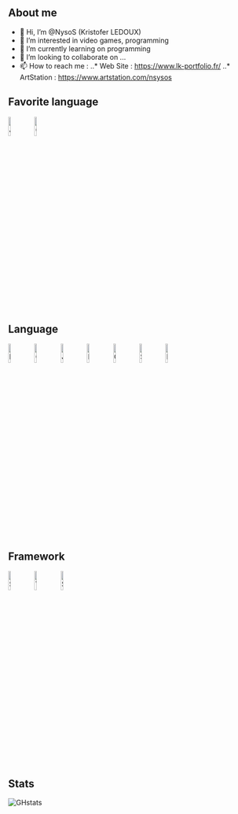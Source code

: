 About me
-----
* 👋 Hi, I’m @NysoS (Kristofer LEDOUX)
* 👀 I’m interested in video games, programming
* 🌱 I’m currently learning on programming
* 💞️ I’m looking to collaborate on ...
* 📫 How to reach me :
 ..* Web Site : https://www.lk-portfolio.fr/
 ..* ArtStation : https://www.artstation.com/nsysos

Favorite language
-----
<img align="left" alt="Java" width="10%" src="https://cdn.jsdelivr.net/gh/devicons/devicon/icons/java/java-original.svg" />
<img alt="C#" width="10%" src="https://cdn.jsdelivr.net/gh/devicons/devicon/icons/csharp/csharp-original.svg" />

Language
-----
<img align="left" alt="HTML" width="10%" src="https://cdn.jsdelivr.net/gh/devicons/devicon/icons/html5/html5-original.svg" />
<img align="left" alt="CSS" width="10%" src="https://cdn.jsdelivr.net/gh/devicons/devicon/icons/css3/css3-original.svg" />
<img align="left" alt="JavaScript" width="10%" src="https://cdn.jsdelivr.net/gh/devicons/devicon/icons/javascript/javascript-original.svg" />
<img align="left" alt="PHP" width="10%" src="https://cdn.jsdelivr.net/gh/devicons/devicon/icons/php/php-original.svg" />
<img align="left" alt="C++" width="10%" src="https://cdn.jsdelivr.net/gh/devicons/devicon/icons/cplusplus/cplusplus-original.svg" />
<img align="left" alt="SQL_Server" width="10%" src="https://cdn.jsdelivr.net/gh/devicons/devicon/icons/microsoftsqlserver/microsoftsqlserver-plain.svg" />
<img alt="MySql" width="10%" src="https://cdn.jsdelivr.net/gh/devicons/devicon/icons/mysql/mysql-original.svg" />

Framework
-----
<img align="left" alt="Symfony" width="10%" src="https://cdn.jsdelivr.net/gh/devicons/devicon/icons/symfony/symfony-original-wordmark.svg" />
<img align="left" alt="Vujs" width="10%" src="https://cdn.jsdelivr.net/gh/devicons/devicon/icons/vuejs/vuejs-original-wordmark.svg" />
<img alt="Spring" width="10%" src="https://cdn.jsdelivr.net/gh/devicons/devicon/icons/spring/spring-original-wordmark.svg" />

Stats
-----
![GHstats](https://github-readme-stats.vercel.app/api?username=NysoS&show_icons=true)


<!---
NysoS/NysoS is a ✨ special ✨ repository because its `README.md` (this file) appears on your GitHub profile.
You can click the Preview link to take a look at your changes.
--->

